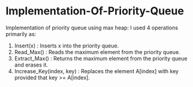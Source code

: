 # Implementation-Of-Priority-Queue
Implementation of priority queue using max heap:
I used 4 operations primarily as:
1. Insert(x) : Inserts x into the priority queue.
2. Read_Max() : Reads the maximum element from the priority queue.
3. Extract_Max() : Returns the maximum element from the priority queue and erases it.
4. Increase_Key(index, key) : Replaces the element A[index] with key provided that key >= A[index].

